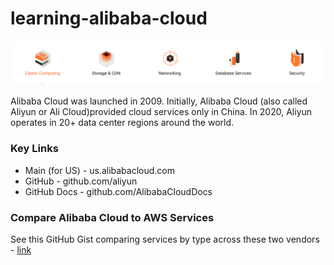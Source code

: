 # learning-alibaba-cloud

![Alibaba Cloud Service Types](https://github.com/lynnlangit/learning-alibaba-cloud/blob/master/images/services.png)

Alibaba Cloud was launched in 2009. Initially, Alibaba Cloud (also called Aliyun or Ali Cloud)provided cloud services only in China. In 2020, Aliyun operates in 20+ data center regions around the world. 

### Key Links
- Main (for US) - us.alibabacloud.com
- GitHub - github.com/aliyun
- GitHub Docs - github.com/AlibabaCloudDocs

### Compare Alibaba Cloud to AWS Services

See this GitHub Gist comparing services by type across these two vendors - [link](https://gist.github.com/lynnlangit/d820bc54f6e97839e9f6a6ea66863e2d)
